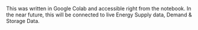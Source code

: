 This was written in Google Colab and accessible right from the notebook. 
In the near future, this will be connected to live Energy Supply data, Demand & Storage Data.
